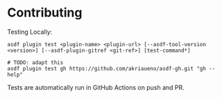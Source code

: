# Contributing

Testing Locally:

```shell
asdf plugin test <plugin-name> <plugin-url> [--asdf-tool-version <version>] [--asdf-plugin-gitref <git-ref>] [test-command*]

# TODO: adapt this
asdf plugin test gh https://github.com/akriaueno/asdf-gh.git "gh --help"
```

Tests are automatically run in GitHub Actions on push and PR.
